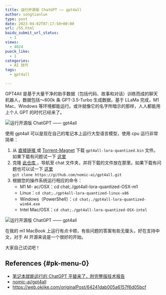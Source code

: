 ```yaml
---
title: 运行开源版 ChatGPT —— gpt4all
author: songtianlun
type: post
date: 2023-04-02T07:17:50+00:00
url: /55.html
baidu_submit_url_status:
  - 1
views:
  - 4024
puock_like:
  - 1
categories:
  - AI 技巧
tags:
  - gpt4all

---
```

GPT4All 是基于大量干净的助手数据（包括代码、故事和对话）训练而成的聊天机器人，数据包括～800k 条 GPT-3.5-Turbo 生成数据，基于 LLaMa 完成，M1 Mac、Windows 等环境都能运行。或许就像它的名字所暗示的那样，人人都能用上个人 GPT 的时代已经来了。

<img title="运行开源版 ChatGPT —— gpt4all"
             alt="运行开源版 ChatGPT —— gpt4all" decoding="async" data-src="https://imagehost-cdn.frytea.com/images/2023/04/02/20230402150818338a93b0e120c754.png" data-lazy="true" src="https://skybyte.me/wp-content/themes/wordpress-theme-puock-2.7.6/assets/img/z/load.svg" alt="" /> 

使用 gpt4all 可以是现在自己的笔记本上运行大型语言模型，使用 cpu 运行非常简单：

  1. 从 <a href="https://the-eye.eu/public/AI/models/nomic-ai/gpt4all/gpt4all-lora-quantized.bin" target="_blank"  rel="nofollow">直接链接 </a> 或 <a href="https://tinyurl.com/gpt4all-lora-quantized" target="_blank"  rel="nofollow">Torrent-Magnet</a> 下载 `gpt4all-lora-quantized.bin` 文件。如果下载有问题试一下  <a href="https://res.frytea.com/Dev/gpt4all" target="_blank"  rel="nofollow">这里</a> 
  2. 克隆  <a href="https://github.com/nomic-ai/gpt4all" target="_blank"  rel="nofollow">此仓库 </a>，导航至 chat 文件夹，并将下载的文件放在那里。如果下载有问题也可以试一下  <a href="https://res.frytea.com/Dev/gpt4all" target="_blank"  rel="nofollow">这里</a>  
    `git clone https://github.com/nomic-ai/gpt4all.git`
  3. 根据您的操作系统运行相应的命令：
      * M1 M- ac/OSX：cd chat;./gpt4all-lora-quantized-OSX-m1
      * Linux：`cd chat;./gpt4all-lora-quantized-linux-x86`
      * Windows（PowerShell）：`cd chat;./gpt4all-lora-quantized-win64.exe`
      * Intel Mac/OSX：`cd chat;./gpt4all-lora-quantized-OSX-intel`

<img title="运行开源版 ChatGPT —— gpt4all"
             alt="运行开源版 ChatGPT —— gpt4all" decoding="async" data-src="https://imagehost-cdn.frytea.com/images/2023/04/02/20230402151638a7d9fb710a85013b.png" data-lazy="true" src="https://skybyte.me/wp-content/themes/wordpress-theme-puock-2.7.6/assets/img/z/load.svg" alt="" /> 

在我的 m1 MacBook 上运行有点卡顿，有些问题的答案有些无厘头，好在支持中文，对于 AI 开源来说是一个很好的开始。

大家自己试试吧！

## References {#pk-menu-0}

  * <a href="https://mp.weixin.qq.com/s/crpG4dtfQFe3Q7hR3oeyxQ" target="_blank"  rel="nofollow">笔记本就能运行的 ChatGPT 平替来了，附完整版技术报告</a>
  * <a href="https://github.com/nomic-ai/gpt4all" target="_blank"  rel="nofollow">nomic-ai/gpt4all</a>
  * <a href="https://web.okjike.com/originalPost/64241dab005a6157f6d05bcf" target="_blank"  rel="nofollow">https://web.okjike.com/originalPost/64241dab005a6157f6d05bcf</a>